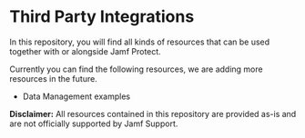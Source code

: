 # Third Party Integrations

In this repository, you will find all kinds of resources that can be used together with or alongside Jamf Protect.

Currently you can find the following resources, we are adding more resources in the future.

* Data Management examples

**Disclaimer:** All resources contained in this repository are provided as-is and are not officially supported by Jamf Support.